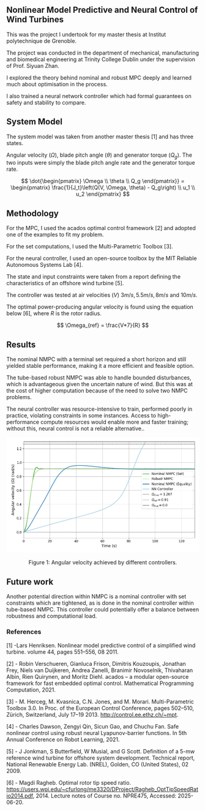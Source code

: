 ## Nonlinear Model Predictive and Neural Control of Wind Turbines

This was the project I undertook for my master thesis at Institut polytechnique de Grenoble. 

The project was conducted in the department of mechanical, manufacturing and biomedical engineering at Trinity College Dublin under the supervision of Prof. Siyuan Zhan.

I explored the theory behind nominal and robust MPC deeply and learned much about optimisation in the process.

I also trained a neural network controller which had formal guarantees on safety and stability to compare. 

## System Model

The system model was taken from another master thesis [1] and has three states. 

Angular velocity ($\Omega$), blade pitch angle ($\theta$) and generator torque ($Q_g$). The two inputs were simply the blade pitch angle rate and the generator torque rate.

$$
\dot{\begin{pmatrix}
  \Omega \\
  \theta \\
  Q_g 
\end{pmatrix}}
= \begin{pmatrix}
  \frac{1}{J_t}\left(Q(V, \Omega, \theta) - Q_g\right) \\
  u_1 \\
  u_2
\end{pmatrix}
$$

## Methodology

For the MPC, I used the acados optimal control framework [2] and adopted one of the examples to fit my problem. 

For the set computations, I used the Multi-Parametric Toolbox [3].

For the neural controller, I used an open-source toolbox by the MIT Reliable Autonomous Systems Lab [4].

The state and input constraints were taken from a report defining the characteristics of an offshore wind turbine [5].

The controller was tested at air velocities ($V$) $3m/s, 5.5m/s, 8m/s$ and $10m/s$.

The optimal power-producing angular velocity is found using the equation below [6], where $R$ is the rotor radius.

$$
  \Omega_{ref} = \frac{V*7}{R}
$$


## Results

The nominal NMPC with a terminal set required a short horizon and still yielded stable performance, making it a more efficient and feasible option. 

The tube-based robust NMPC was able to handle bounded disturbances, which is advantageous given the uncertain nature of wind. But this was at the cost of higher computation because of the need to solve two NMPC problems.

The neural controller was resource-intensive to train, performed poorly in practice, violating constraints in some instances. Access to high-performance compute resources would enable more and faster training; without this, neural control is not a reliable alternative..

<p align="center">
  <kbd>
    <img src="https://raw.githubusercontent.com/keatinl1/nl_mpc_wind_turbine/main/figs/results.png">
  </kbd>
</p>
<p align="center">
Figure 1: Angular velocity achieved by different controllers.
</p>

## Future work

Another potential direction within NMPC is a nominal controller with set constraints which are tightened, as is done in the nominal controller within tube-based NMPC. This controller could potentially offer a balance between robustness and computational load.


### References
[1] -Lars Henriksen. Nonlinear model predictive control of a simplified wind turbine. volume 44, pages 551–556, 08 2011.

[2] - Robin Verschueren, Gianluca Frison, Dimitris Kouzoupis, Jonathan Frey, Niels van Duijkeren, Andrea Zanelli, Branimir Novoselnik, Thivaharan Albin, Rien Quirynen, and Moritz Diehl. acados – a modular open-source framework for fast embedded optimal control. Mathematical Programming Computation, 2021.

[3] - M. Herceg, M. Kvasnica, C.N. Jones, and M. Morari. Multi-Parametric Toolbox 3.0. In Proc. of the European Control Conference, pages 502–510, Zürich, Switzerland, July 17–19 2013. http://control.ee.ethz.ch/~mpt.

[4] - Charles Dawson, Zengyi Qin, Sicun Gao, and Chuchu Fan. Safe nonlinear control using robust neural Lyapunov-barrier functions. In 5th Annual Conference on Robot Learning, 2021.

[5] - J Jonkman, S Butterfield, W Musial, and G Scott. Definition of a 5-mw reference wind turbine for offshore system development. Technical report, National Renewable Energy Lab. (NREL), Golden, CO (United States), 02 2009.

[6] - Magdi Ragheb. Optimal rotor tip speed ratio. https://users.wpi.edu/~cfurlong/me3320/DProject/Ragheb_OptTipSpeedRatio2014.pdf, 2014. Lecture notes of Course no. NPRE475, Accessed: 2025-06-20.
